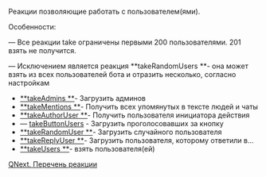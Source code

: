 


Реакции позволяющие работать с пользователем(ями).





Особенности:

— Все реакции take ограничены первыми 200 пользователями. 201 взять не получится.

— Исключением является реакция **takeRandomUsers **- она может взять из всех пользователей бота и отразить несколько, согласно настройкам


 * [**takeAdmins **](/ph/QNext-admin-reaction-takeAdmins-05-09)- Загрузить админов
 * [**takeMentions **](/ph/QNext-admin-reaction-takeMentions-05-09)- Получить всех упомянутых в тексте людей и чаты
 * [**takeAuthorUser **](/ph/QNext-admin-reaction-takeAuthorUser-05-09)- Получить пользователя инициатора действия
 * — [takeButtonUsers](/ph/QNext-admin-reaction-takeButtonUsers-05-09) - Загрузить проголосовавших за кнопку
 * [**takeRandomUser **](/ph/QNext-admin-reaction-takeRandomUser-05-09)- Загрузить случайного пользователя
 * [**takeReplyUser **](/ph/QNext-admin-reaction-takeReplyUser-05-09)- Загрузить пользователя, которому ответили в...
 * [**takeUsers **](/ph/QNext-admin-reaction-takeUsers-05-09)- взять пользователя(ей)



[QNext. Перечень реакции](/ph/QNext-admin-reaction-about-05-01)

